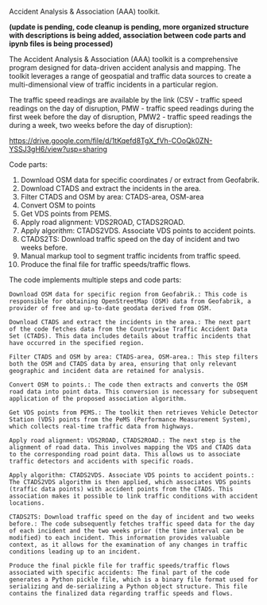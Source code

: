 Accident Analysis & Association (AAA) toolkit.

**(update is pending, code cleanup is pending, more organized structure with descriptions is being added, association between code parts and ipynb files is being processed)**

The Accident Analysis & Association (AAA) toolkit is a comprehensive program designed for data-driven accident analysis and mapping. The toolkit leverages a range of geospatial and traffic data sources to create a multi-dimensional view of traffic incidents in a particular region.

The traffic speed readings are available by the link (CSV - traffic speed readings on the day of disruption, PMW - traffic speed readings during the first week before the day of disruption, PMW2 - traffic speed readings the during a week, two weeks before the day of disruption):

https://drive.google.com/file/d/1tKqefd8TgX_fVh-COoQk0ZN-YSSJ3gH6/view?usp=sharing

Code parts:
1.	Download OSM data for specific coordinates / or extract from Geofabrik.
2.	Download CTADS and extract the incidents in the area.
3.	Filter CTADS and OSM by area: CTADS-area, OSM-area
4.	Convert OSM to points
5.	Get VDS points from PEMS.
6.	Apply road alignment: VDS2ROAD, CTADS2ROAD.
7.	Apply algorithm: CTADS2VDS. Associate VDS points to accident points.
8.	CTADS2TS: Download traffic speed on the day of incident and two weeks before.
9.	Manual markup tool to segment traffic incidents from traffic speed.
10.	Produce the final file for traffic speeds/traffic flows.


The code implements multiple steps and code parts:

    Download OSM data for specific region from Geofabrik.: This code is responsible for obtaining OpenStreetMap (OSM) data from Geofabrik, a provider of free and up-to-date geodata derived from OSM.

    Download CTADS and extract the incidents in the area.: The next part of the code fetches data from the Countrywise Traffic Accident Data Set (CTADS). This data includes details about traffic incidents that have occurred in the specified region.

    Filter CTADS and OSM by area: CTADS-area, OSM-area.: This step filters both the OSM and CTADS data by area, ensuring that only relevant geographic and incident data are retained for analysis.

    Convert OSM to points.: The code then extracts and converts the OSM road data into point data. This conversion is necessary for subsequent application of the proposed association algorithm.

    Get VDS points from PEMS.: The toolkit then retrieves Vehicle Detector Station (VDS) points from the PeMS (Performance Measurement System), which collects real-time traffic data from highways.

    Apply road alignment: VDS2ROAD, CTADS2ROAD.: The next step is the alignment of road data. This involves mapping the VDS and CTADS data to the corresponding road point data. This allows us to associate traffic detectors and accidents with specific roads.

    Apply algorithm: CTADS2VDS. Associate VDS points to accident points.: The CTADS2VDS algorithm is then applied, which associates VDS points (traffic data points) with accident points from the CTADS. This association makes it possible to link traffic conditions with accident locations.

    CTADS2TS: Download traffic speed on the day of incident and two weeks before.: The code subsequently fetches traffic speed data for the day of each incident and the two weeks prior (the time interval can be modified) to each incident. This information provides valuable context, as it allows for the examination of any changes in traffic conditions leading up to an incident.

    Produce the final pickle file for traffic speeds/traffic flows associated with specific accidents: The final part of the code generates a Python pickle file, which is a binary file format used for serializing and de-serializing a Python object structure. This file contains the finalized data regarding traffic speeds and flows.
